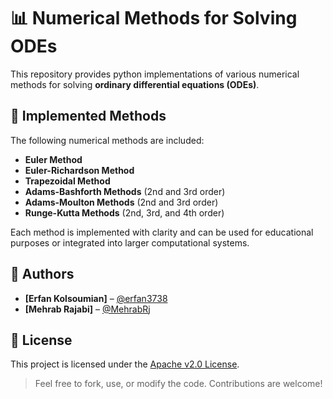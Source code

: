 # 📊 Numerical Methods for Solving ODEs

This repository provides python implementations of various numerical methods for solving **ordinary differential equations (ODEs)**.

## 🚀 Implemented Methods

The following numerical methods are included:

- **Euler Method**
- **Euler-Richardson Method**
- **Trapezoidal Method**
- **Adams-Bashforth Methods** (2nd and 3rd order)
- **Adams-Moulton Methods** (2nd and 3rd order)
- **Runge-Kutta Methods** (2nd, 3rd, and 4th order)

Each method is implemented with clarity and can be used for educational purposes or integrated into larger computational systems.


## 👥 Authors

- **[Erfan Kolsoumian]** – [@erfan3738](https://github.com/erfan3738)
- **[Mehrab Rajabi]** – [@MehrabRj](https://github.com/MehrabRj)


## 📄 License

This project is licensed under the [Apache v2.0 License](LICENSE).

> Feel free to fork, use, or modify the code. Contributions are welcome!
